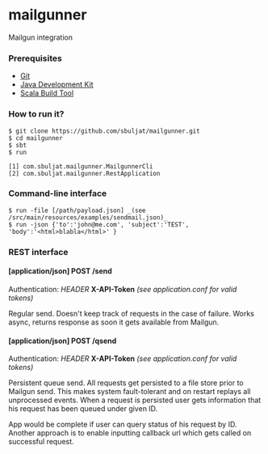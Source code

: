 # mailgunner
Mailgun integration

### Prerequisites

- [Git](https://git-scm.com/)
- [Java Development Kit](http://www.oracle.com/technetwork/java/javase/downloads/jdk8-downloads-2133151.html)
- [Scala Build Tool](http://www.scala-sbt.org/download.html)

### How to run it?

    $ git clone https://github.com/sbuljat/mailgunner.git
    $ cd mailgunner
    $ sbt
    $ run
    
    [1] com.sbuljat.mailgunner.MailgunnerCli
    [2] com.sbuljat.mailgunner.RestApplication
    
### Command-line interface
    
    $ run -file [/path/payload.json] _(see /src/main/resources/examples/sendmail.json)_
    $ run -json {'to':'john@me.com', 'subject':'TEST', 'body':'<html>blabla</html>' }
    
### REST interface

#### [application/json] POST  /send
Authentication: _HEADER_ **X-API-Token** _(see application.conf for valid tokens)_

Regular send. Doesn't keep track of requests in the case of failure.
Works async, returns response as soon it gets available from Mailgun.

#### [application/json] POST  /qsend
Authentication: _HEADER_ **X-API-Token**  _(see application.conf for valid tokens)_

Persistent queue send. All requests get persisted to a file store prior to Mailgun send.
This makes system fault-tolerant and on restart replays all unprocessed events.
When a request is persisted user gets information that his request has been queued under given ID.

App would be complete if user can query status of his request by ID.
Another approach is to enable inputting callback url which gets called on successful request.
